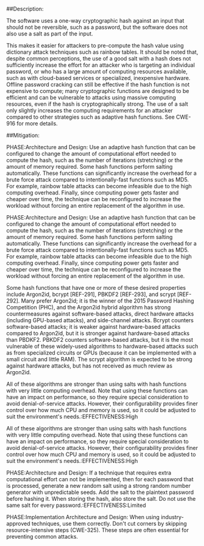##Description:

The software uses a one-way cryptographic hash against an input that should not be reversible, such as a password, but the software does not also use a salt as part of the input.

This makes it easier for attackers to pre-compute the hash value using dictionary attack techniques such as rainbow tables. It should be noted that, despite common perceptions, the use of a good salt with a hash does not sufficiently increase the effort for an attacker who is targeting an individual password, or who has a large amount of computing resources available, such as with cloud-based services or specialized, inexpensive hardware. Offline password cracking can still be effective if the hash function is not expensive to compute; many cryptographic functions are designed to be efficient and can be vulnerable to attacks using massive computing resources, even if the hash is cryptographically strong. The use of a salt only slightly increases the computing requirements for an attacker compared to other strategies such as adaptive hash functions. See CWE-916 for more details.

##Mitigation:

PHASE:Architecture and Design: Use an adaptive hash function that can be configured to change the amount of computational effort needed to compute the hash, such as the number of iterations (stretching) or the amount of memory required. Some hash functions perform salting automatically. These functions can significantly increase the overhead for a brute force attack compared to intentionally-fast functions such as MD5. For example, rainbow table attacks can become infeasible due to the high computing overhead. Finally, since computing power gets faster and cheaper over time, the technique can be reconfigured to increase the workload without forcing an entire replacement of the algorithm in use.

PHASE:Architecture and Design:
Use an adaptive hash function that can be configured to change the amount of computational effort needed to compute the hash, such as the number of iterations (stretching) or the amount of memory required. Some hash functions perform salting automatically. These functions can significantly increase the overhead for a brute force attack compared to intentionally-fast functions such as MD5. For example, rainbow table attacks can become infeasible due to the high computing overhead. Finally, since computing power gets faster and cheaper over time, the technique can be reconfigured to increase the workload without forcing an entire replacement of the algorithm in use.

Some hash functions that have one or more of these desired properties include Argon2id, bcrypt [REF-291], PBKDF2 [REF-293], and scrypt [REF-292]. Many prefer Argon2id; it is the winner of the 2015 Password Hashing Competition (PHC), and the Argon2id hybrid algorithm has strong countermeasures against software-based attacks, direct hardware attacks (including GPU-based attacks), and side-channel attacks. Bcrypt counters software-based attacks; it is weaker against hardware-based attacks compared to Argon2id, but it is stronger against hardware-based attacks than PBDKF2. PBKDF2 counters software-based attacks, but it is the most vulnerable of these widely-used algorithms to hardware-based attacks such as from specialized circuits or GPUs (because it can be implemented with a small circuit and little RAM). The scrypt algorithm is expected to be strong against hardware attacks, but has not received as much review as Argon2id.

All of these algorithms are stronger than using salts with hash functions with very little computing overhead. Note that using these functions can have an impact on performance, so they require special consideration to avoid denial-of-service attacks. However, their configurability provides finer control over how much CPU and memory is used, so it could be adjusted to suit the environment's needs.:EFFECTIVENESS:High

All of these algorithms are stronger than using salts with hash functions with very little computing overhead. Note that using these functions can have an impact on performance, so they require special consideration to avoid denial-of-service attacks. However, their configurability provides finer control over how much CPU and memory is used, so it could be adjusted to suit the environment's needs.:EFFECTIVENESS:High

PHASE:Architecture and Design: If a technique that requires extra computational effort can not be implemented, then for each password that is processed, generate a new random salt using a strong random number generator with unpredictable seeds. Add the salt to the plaintext password before hashing it. When storing the hash, also store the salt. Do not use the same salt for every password.:EFFECTIVENESS:Limited

PHASE:Implementation Architecture and Design: When using industry-approved techniques, use them correctly. Don't cut corners by skipping resource-intensive steps (CWE-325). These steps are often essential for preventing common attacks.